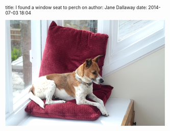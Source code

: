 
title: I found a window seat to perch on
author: Jane Dallaway
date: 2014-07-03 18:04

<div><a href="/media/tp_DSC_1774.JPG"><img src="/media/tp_thumb_DSC_1774.JPG" width="500" height="331"/></a></div>


  
      